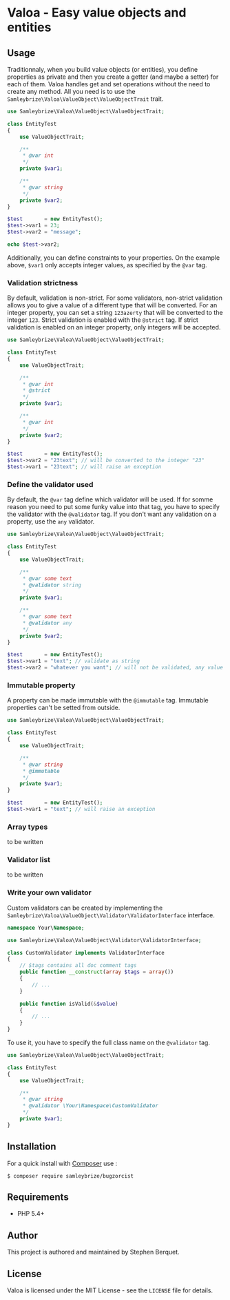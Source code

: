 # Valoa - Easy value objects and entities

## Usage

Traditionnaly, when you build value objects (or entities), you define properties as private and then you create a getter (and maybe a setter) for each of them.
Valoa handles get and set operations without the need to create any method. All you need is to use the `Samleybrize\Valoa\ValueObject\ValueObjectTrait` trait.

```php
use Samleybrize\Valoa\ValueObject\ValueObjectTrait;

class EntityTest
{
    use ValueObjectTrait;

    /**
     * @var int
     */
    private $var1;

    /**
     * @var string
     */
    private $var2;
}

$test       = new EntityTest();
$test->var1 = 23;
$test->var2 = "message";

echo $test->var2;
```

Additionally, you can define constraints to your properties. On the example above, `$var1` only accepts integer values, as specified by the `@var` tag.

### Validation strictness

By default, validation is non-strict. For some validators, non-strict validation allows you to give a value of a different type that will be converted.
For an integer property, you can set a string `123azerty` that will be converted to the integer `123`.
Strict validation is enabled with the `@strict` tag. If strict validation is enabled on an integer property, only integers will be accepted.

```php
use Samleybrize\Valoa\ValueObject\ValueObjectTrait;

class EntityTest
{
    use ValueObjectTrait;

    /**
     * @var int
     * @strict
     */
    private $var1;

    /**
     * @var int
     */
    private $var2;
}

$test       = new EntityTest();
$test->var2 = "23text"; // will be converted to the integer "23"
$test->var1 = "23text"; // will raise an exception
```

### Define the validator used

By default, the `@var` tag define which validator will be used. If for somme reason you need to put some funky value into that tag, you have to specify
the validator with the `@validator` tag. If you don't want any validation on a property, use the `any` validator.

```php
use Samleybrize\Valoa\ValueObject\ValueObjectTrait;

class EntityTest
{
    use ValueObjectTrait;

    /**
     * @var some text
     * @validator string
     */
    private $var1;

    /**
     * @var some text
     * @validator any
     */
    private $var2;
}

$test       = new EntityTest();
$test->var1 = "text"; // validate as string
$test->var2 = "whatever you want"; // will not be validated, any value may be setted
```

### Immutable property

A property can be made immutable with the `@immutable` tag. Immutable properties can't be setted from outside.

```php
use Samleybrize\Valoa\ValueObject\ValueObjectTrait;

class EntityTest
{
    use ValueObjectTrait;

    /**
     * @var string
     * @immutable
     */
    private $var1;
}

$test       = new EntityTest();
$test->var1 = "text"; // will raise an exception
```

### Array types

to be written

### Validator list

to be written

### Write your own validator

Custom validators can be created by implementing the `Samleybrize\Valoa\ValueObject\Validator\ValidatorInterface` interface.

```php
namespace Your\Namespace;

use Samleybrize\Valoa\ValueObject\Validator\ValidatorInterface;

class CustomValidator implements ValidatorInterface
{
    // $tags contains all doc comment tags
    public function __construct(array $tags = array())
    {
        // ...
    }

    public function isValid(&$value)
    {
        // ...
    }
}
```

To use it, you have to specify the full class name on the `@validator` tag.

```php
use Samleybrize\Valoa\ValueObject\ValueObjectTrait;

class EntityTest
{
    use ValueObjectTrait;

    /**
     * @var string
     * @validator \Your\Namespace\CustomValidator
     */
    private $var1;
}
```

## Installation

For a quick install with [Composer](https://getcomposer.org) use :

    $ composer require samleybrize/bugzorcist

## Requirements

- PHP 5.4+

## Author

This project is authored and maintained by Stephen Berquet.

## License

Valoa is licensed under the MIT License - see the `LICENSE` file for details.

